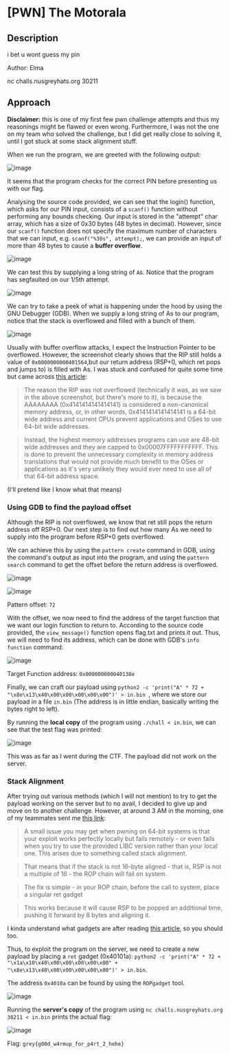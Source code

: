 # [PWN] The Motorala
## Description
i bet u wont guess my pin

Author: Elma

nc challs.nusgreyhats.org 30211

## Approach
**Disclaimer:** this is one of my first few pwn challenge attempts and thus my reasonings might be flawed or even wrong. 
Furthermore, I was not the one on my team who solved the challenge, but I did get really close to solving it, until I got stuck at some stack alignment stuff.

When we run the program, we are greeted with the following output:

![image](https://github.com/0necloud/CTF-Writeups/assets/60743000/ccc3e934-1253-4fbe-9880-3973ac6481af)

It seems that the program checks for the correct PIN before presenting us with our flag.

Analysing the source code provided, we can see that the login() function, which asks for our PIN input, consists of a `scanf()` function without performing any bounds checking.
Our input is stored in the "attempt" char array, which has a size of 0x30 bytes (48 bytes in decimal). However, since our `scanf()` function does not specify the maximum number of characters that we can input, e.g. `scanf("%30s", attempt);`, we can provide an input of more than 48 bytes to cause a **buffer overflow**.

![image](https://github.com/0necloud/CTF-Writeups/assets/60743000/78d21a9f-ba96-4c7e-a31b-cde4735639cb)

We can test this by supplying a long string of `A`s. Notice that the program has segfaulted on our 1/5th attempt.

![image](https://github.com/0necloud/CTF-Writeups/assets/60743000/5ef5c41d-2188-48a1-a098-9b0dd49fe943)

We can try to take a peek of what is happening under the hood by using the GNU Debugger (GDB). When we supply a long string of As to our program, notice that the stack is overflowed and filled with a bunch of them.

![image](https://github.com/0necloud/CTF-Writeups/assets/60743000/af2218cd-9fd3-44ae-8d05-3e2751ae7de3)

Usually with buffer overflow attacks, I expect the Instruction Pointer to be overflowed. However, the screenshot clearly shows that the RIP still holds a value of `0x0000000000401564`,but our return address (RSP+0, which ret pops and jumps to) is filled with As. I was stuck and confused for quite some time but came across [this article](https://www.ired.team/offensive-security/code-injection-process-injection/binary-exploitation/64-bit-stack-based-buffer-overflow): 

> The reason the RIP was not overflowed (technically it was, as we saw in the above screenshot, but there's more to it), is because the AAAAAAAA (0x4141414141414141) is considered a non-canonical memory address, or, in other words, 0x4141414141414141 is a 64-bit wide address and current CPUs prevent applications and OSes to use 64-bit wide addresses. 

> Instead, the highest memory addresses programs can use are 48-bit wide addresses and they are capped to 0x00007FFFFFFFFFFF. This is done to prevent the unnecessary complexity in memory address translations that would not provide much benefit to the OSes or applications as it's very unlikely they would ever need to use all of that 64-bit address space. 

(I'll pretend like I know what that means)

### Using GDB to find the payload offset
Although the RIP is not overflowed, we know that ret still pops the return address off RSP+0. Our next step is to find out how many As we need to supply into the program before RSP+0 gets overflowed.

We can achieve this by using the `pattern create` command in GDB, using the command's output as input into the program, and using the `pattern search` command to get the offset before the return address is overflowed.

![image](https://github.com/0necloud/CTF-Writeups/assets/60743000/23eed616-82ee-41f1-b488-e81b45d94cf5)

![image](https://github.com/0necloud/CTF-Writeups/assets/60743000/d5a5a313-f94c-4c0f-bb9a-26ccd133548b)

Pattern offset: `72`

With the offset, we now need to find the address of the target function that we want our login function to return to. According to the source code provided, the `view_message()` function opens flag.txt and prints it out. 
Thus, we will need to find its address, which can be done with GDB's `info function` command:

![image](https://github.com/0necloud/CTF-Writeups/assets/60743000/c2b28fff-3239-4020-89fa-f77cef38e4f7)

Target Function address: `0x000000000040138e`

Finally, we can craft our payload using `python2 -c 'print("A" * 72 + "\x8e\x13\x40\x00\x00\x00\x00\x00")' > in.bin `, where we store our payload in a file `in.bin` (The address is in little endian, basically writing the bytes right to left).

By running the **local copy** of the program using `./chall < in.bin`, we can see that the test flag was printed:

![image](https://github.com/0necloud/CTF-Writeups/assets/60743000/2cc36a3e-cb30-44ae-8c4a-c6123a1cfbee)

This was as far as I went during the CTF. The payload did not work on the server.

### Stack Alignment
After trying out various methods (which I will not mention) to try to get the payload working on the server but to no avail, I decided to give up and move on to another challenge. 
However, at around 3 AM in the morning, one of my teammates sent me [this link](https://ir0nstone.gitbook.io/notes/types/stack/return-oriented-programming/stack-alignment):

> A small issue you may get when pwning on 64-bit systems is that your exploit works perfectly locally but fails remotely - or even fails when you try to use the provided LIBC version rather than your local one. This arises due to something called stack alignment.

> That means that if the stack is not 16-byte aligned - that is, RSP is not a multiple of 16 - the ROP chain will fail on system.

> The fix is simple - in your ROP chain, before the call to system, place a singular ret gadget

> This works because it will cause RSP to be popped an additional time, pushing it forward by 8 bytes and aligning it.

I kinda understand what gadgets are after reading [this article](https://ir0nstone.gitbook.io/notes/types/stack/return-oriented-programming/gadgets), so you should too.

Thus, to exploit the program on the server, we need to create a new payload by placing a `ret` gadget (0x40101a): `python2 -c 'print("A" * 72 + "\x1a\x10\x40\x00\x00\x00\x00\x00" +  "\x8e\x13\x40\x00\x00\x00\x00\x00")' > in.bin`. 

The address `0x4010a` can be found by using the `ROPgadget` tool.

![image](https://github.com/0necloud/CTF-Writeups/assets/60743000/4fbab234-9677-4612-99d9-fed9a2e10abc)

Running the **server's copy** of the program using `nc challs.nusgreyhats.org 30211 < in.bin` prints the actual flag:

![image](https://github.com/0necloud/CTF-Writeups/assets/60743000/cca00621-a0d4-4d11-aa6c-ce2812da6f70)

Flag: `grey{g00d_w4rmup_for_p4rt_2_hehe}`
